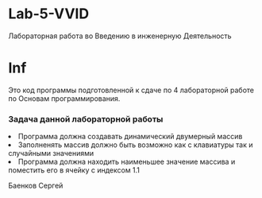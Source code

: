 # Lab-5-VVID
Лабораторная работа во Введению в инженерную Деятельность

# Inf

<p> Это код программы подготовленной к сдаче по 4 лабораторной работе по Основам программирования.</p>

<h3>Задача данной лабораторной работы</h3>

<u1>
  
  <li>Программа должна создавать динамический двумерный массив</li>
  
  <li>Заполненять массив должно быть возможно как с клавиатуры так и случайными значениями</li> 
  
  <li>Программа должна находить наименьшее значение массива и поместить его в ячейку с индексом 1.1</li> 
  
</ul>


<p>Баенков Сергей</p>
